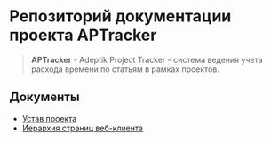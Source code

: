 # Репозиторий документации проекта APTracker

> **APTracker** - Adeptik Project Tracker - система ведения учета расхода времени по статьям в рамках проектов.

## Документы

* [Устав проекта](project_charter.md)
* [Иерархия страниц веб-клиента](webclient_pages.md)
